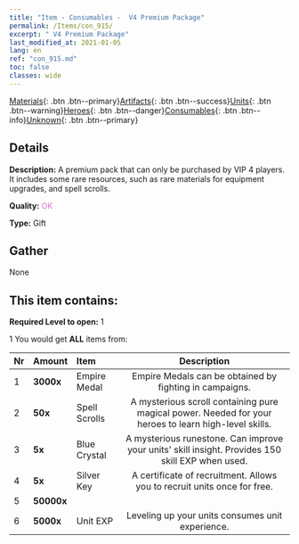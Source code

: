 ```yaml
---
title: "Item - Consumables -  V4 Premium Package"
permalink: /Items/con_915/
excerpt: " V4 Premium Package"
last_modified_at: 2021-01-05
lang: en
ref: "con_915.md"
toc: false
classes: wide
---
```

 [Materials](/Items/){: .btn .btn--primary}[Artifacts](/Items/Artifacts/){: .btn .btn--success}[Units](/Items/Units/){: .btn .btn--warning}[Heroes](/Items/Heroes/){: .btn .btn--danger}[Consumables](/Items/Consumables/){: .btn .btn--info}[Unknown](/Items/Unknown/){: .btn .btn--primary}

## Details
 **Description:** A premium pack that can only be purchased by VIP 4 players. It includes some rare resources, such as rare materials for equipment upgrades, and spell scrolls.

 **Quality:** <span style="color: #DA70D6">OK</span>

 **Type:** Gift

## Gather

  None

## This item contains:

 **Required Level to open:** 1

 1 You would get **ALL** items  from:

  | Nr | Amount |     Item    | Description |
  |:---|:-------|:------------|:-----------:|
  | 1 |  **3000x** | Empire Medal | Empire Medals can be obtained by fighting in campaigns.  | 
  | 2 |  **50x** | Spell Scrolls | A mysterious scroll containing pure magical power. Needed for your heroes to learn high-level skills.  | 
  | 3 |  **5x** | Blue Crystal | A mysterious runestone. Can improve your units' skill insight. Provides 150 skill EXP when used.  | 
  | 4 |  **5x** | Silver Key | A certificate of recruitment. Allows you to recruit units once for free.  | 
  | 5 |  **50000x** | <i class="fas fa-coins"/> |  | 
  | 6 |  **5000x** | Unit EXP | Leveling up your units consumes unit experience.  | 

